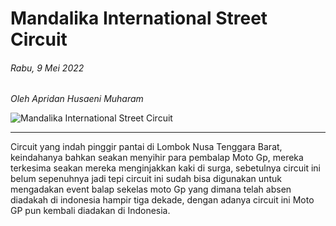 # Mandalika International Street Circuit
###### Rabu, 9 Mei 2022
_Oleh Apridan Husaeni Muharam_

![Mandalika International Street Circuit](http://pelakubisnis.com/wp-content/uploads/2022/02/pertamina-ajang-motor-gp-800x445.jpg)

---

Circuit yang indah pinggir pantai di Lombok Nusa Tenggara Barat, keindahanya bahkan seakan menyihir para pembalap Moto Gp, mereka terkesima seakan mereka menginjakkan kaki di surga, sebetulnya circuit ini belum sepenuhnya jadi tepi circuit ini sudah bisa digunakan untuk mengadakan event balap sekelas moto Gp yang dimana telah absen diadakah di indonesia hampir tiga dekade, dengan adanya circuit ini Moto GP pun kembali diadakan di Indonesia.